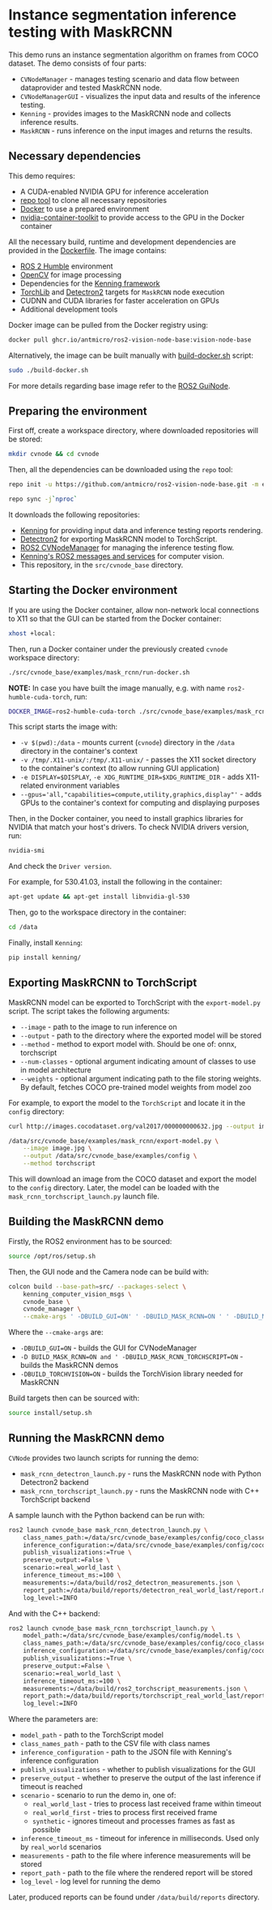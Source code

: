 # Instance segmentation inference testing with MaskRCNN

This demo runs an instance segmentation algorithm on frames from COCO dataset.
The demo consists of four parts:

* `CVNodeManager` - manages testing scenario and data flow between dataprovider and tested MaskRCNN node.
* `CVNodeManagerGUI` - visualizes the input data and results of the inference testing.
* `Kenning` - provides images to the MaskRCNN node and collects inference results.
* `MaskRCNN` - runs inference on the input images and returns the results.

## Necessary dependencies

This demo requires:

* A CUDA-enabled NVIDIA GPU for inference acceleration
* [repo tool](https://gerrit.googlesource.com/git-repo/+/refs/heads/main/README.md) to clone all necessary repositories
* [Docker](https://www.docker.com/) to use a prepared environment
* [nvidia-container-toolkit](https://github.com/NVIDIA/nvidia-container-toolkit) to provide access to the GPU in the Docker container

All the necessary build, runtime and development dependencies are provided in the [Dockerfile](./Dockerfile).
The image contains:

* [ROS 2 Humble](https://docs.ros.org/en/humble/index.html) environment
* [OpenCV](https://github.com/opencv/opencv) for image processing
* Dependencies for the [Kenning framework](https://github.com/antmicro/kenning)
* [TorchLib](https://pytorch.org/cppdocs/) and [Detectron2](https://github.com/facebookresearch/detectron2/) targets for `MaskRCNN` node execution
* CUDNN and CUDA libraries for faster acceleration on GPUs
* Additional development tools

Docker image can be pulled from the Docker registry using:

```bash
docker pull ghcr.io/antmicro/ros2-vision-node-base:vision-node-base
```

Alternatively, the image can be built manually with [build-docker.sh](./build-docker.sh) script:

```bash
sudo ./build-docker.sh
```

For more details regarding base image refer to the [ROS2 GuiNode](https://github.com/antmicro/ros2-gui-node/blob/main/examples/kenning-instance-segmentation/README.md).

## Preparing the environment

First off, create a workspace directory, where downloaded repositories will be stored:

```bash
mkdir cvnode && cd cvnode
```

Then, all the dependencies can be downloaded using the `repo` tool:

```bash
repo init -u https://github.com/antmicro/ros2-vision-node-base.git -m examples/mask_rcnn/manifest.xml -b main

repo sync -j`nproc`
```

It downloads the following repositories:

* [Kenning](https://github.com/antmicro/kenning) for providing input data and inference testing reports rendering.
* [Detectron2](htpps://github.com/facebookresearch/detectron2) for exporting MaskRCNN model to TorchScript.
* [ROS2 CVNodeManager](https://github.com/antmicro/ros2-vision-node-manager) for managing the inference testing flow.
* [Kenning's ROS2 messages and services](https://github.com/antmicro/ros2-kenning-computer-vision-msgs) for computer vision.
* This repository, in the `src/cvnode_base` directory.

## Starting the Docker environment

If you are using the Docker container, allow non-network local connections to X11 so that the GUI can be started from the Docker container:

```bash
xhost +local:
```

Then, run a Docker container under the previously created `cvnode` workspace directory:

```bash
./src/cvnode_base/examples/mask_rcnn/run-docker.sh
```

**NOTE:** In case you have built the image manually, e.g. with name `ros2-humble-cuda-torch`, run:

```bash
DOCKER_IMAGE=ros2-humble-cuda-torch ./src/cvnode_base/examples/mask_rcnn/run-docker.sh
```

This script starts the image with:

* `-v $(pwd):/data` - mounts current (`cvnode`) directory in the `/data` directory in the container's context
* `-v /tmp/.X11-unix/:/tmp/.X11-unix/` - passes the X11 socket directory to the container's context (to allow running GUI application)
* `-e DISPLAY=$DISPLAY`, `-e XDG_RUNTIME_DIR=$XDG_RUNTIME_DIR` - adds X11-related environment variables
* `--gpus='all,"capabilities=compute,utility,graphics,display"'` - adds GPUs to the container's context for computing and displaying purposes

Then, in the Docker container, you need to install graphics libraries for NVIDIA that match your host's drivers.
To check NVIDIA drivers version, run:

```bash
nvidia-smi
```

And check the `Driver version`.

For example, for 530.41.03, install the following in the container:

```bash
apt-get update && apt-get install libnvidia-gl-530
```

Then, go to the workspace directory in the container:

```bash
cd /data
```

Finally, install `Kenning`:

```bash
pip install kenning/
```

## Exporting MaskRCNN to TorchScript

MaskRCNN model can be exported to TorchScript with the `export-model.py` script.
The script takes the following arguments:

* `--image` - path to the image to run inference on
* `--output` - path to the directory where the exported model will be stored
* `--method` - method to export model with. Should be one of: onnx, torchscript
* `--num-classes` - optional argument indicating amount of classes to use in model architecture
* `--weights` - optional argument indicating path to the file storing weights.
By default, fetches COCO pre-trained model weights from model zoo

For example, to export the model to the `TorchScript` and locate it in the `config` directory:

```bash
curl http://images.cocodataset.org/val2017/000000000632.jpg --output image.jpg

/data/src/cvnode_base/examples/mask_rcnn/export-model.py \
    --image image.jpg \
    --output /data/src/cvnode_base/examples/config \
    --method torchscript
```

This will download an image from the COCO dataset and export the model to the `config` directory.
Later, the model can be loaded with the `mask_rcnn_torchscript_launch.py` launch file.

## Building the MaskRCNN demo

Firstly, the ROS2 environment has to be sourced:

```bash
source /opt/ros/setup.sh
```

Then, the GUI node and the Camera node can be build with:

```bash
colcon build --base-path=src/ --packages-select \
    kenning_computer_vision_msgs \
    cvnode_base \
    cvnode_manager \
    --cmake-args ' -DBUILD_GUI=ON' ' -DBUILD_MASK_RCNN=ON ' ' -DBUILD_MASK_RCNN_TORCHSCRIPT=ON' ' -DBUILD_TORCHVISION=ON'
```

Where the `--cmake-args` are:

* `-DBUILD_GUI=ON` - builds the GUI for CVNodeManager
* `-D BUILD_MASK_RCNN=ON and ' -DBUILD_MASK_RCNN_TORCHSCRIPT=ON` - builds the MaskRCNN demos
* `-DBUILD_TORCHVISION=ON` - builds the TorchVision library needed for MaskRCNN

Build targets then can be sourced with:

```bash
source install/setup.sh
```

## Running the MaskRCNN demo

`CVNode` provides two launch scripts for running the demo:

* `mask_rcnn_detectron_launch.py` - runs the MaskRCNN node with Python Detectron2 backend
* `mask_rcnn_torchscript_launch.py` - runs the MaskRCNN node with C++ TorchScript backend

A sample launch with the Python backend can be run with:

```bash
ros2 launch cvnode_base mask_rcnn_detectron_launch.py \
    class_names_path:=/data/src/cvnode_base/examples/config/coco_classes.csv \
    inference_configuration:=/data/src/cvnode_base/examples/config/coco_inference.json \
    publish_visualizations:=True \
    preserve_output:=False \
    scenario:=real_world_last \
    inference_timeout_ms:=100 \
    measurements:=/data/build/ros2_detectron_measurements.json \
    report_path:=/data/build/reports/detectron_real_world_last/report.md \
    log_level:=INFO
```

And with the C++ backend:

```bash
ros2 launch cvnode_base mask_rcnn_torchscript_launch.py \
    model_path:=/data/src/cvnode_base/examples/config/model.ts \
    class_names_path:=/data/src/cvnode_base/examples/config/coco_classes.csv \
    inference_configuration:=/data/src/cvnode_base/examples/config/coco_inference.json \
    publish_visualizations:=True \
    preserve_output:=False \
    scenario:=real_world_last \
    inference_timeout_ms:=100 \
    measurements:=/data/build/ros2_torchscript_measurements.json \
    report_path:=/data/build/reports/torchscript_real_world_last/report.md \
    log_level:=INFO
```

Where the parameters are:

* `model_path` - path to the TorchScript model
* `class_names_path` - path to the CSV file with class names
* `inference_configuration` - path to the JSON file with Kenning's inference configuration
* `publish_visualizations` - whether to publish visualizations for the GUI
* `preserve_output` - whether to preserve the output of the last inference if timeout is reached
* `scenario` - scenario to run the demo in, one of:
    * `real_world_last` - tries to process last received frame within timeout
    * `real_world_first` - tries to process first received frame
    * `synthetic` - ignores timeout and processes frames as fast as possible
* `inference_timeout_ms` - timeout for inference in milliseconds. Used only by `real_world` scenarios
* `measurements` - path to the file where inference measurements will be stored
* `report_path` - path to the file where the rendered report will be stored
* `log_level` - log level for running the demo

Later, produced reports can be found under `/data/build/reports` directory.
